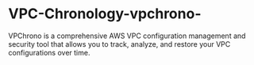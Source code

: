 # VPC-Chronology-vpchrono-
VPChrono is a comprehensive AWS VPC configuration management and security tool that allows you to track, analyze, and restore your VPC configurations over time.
